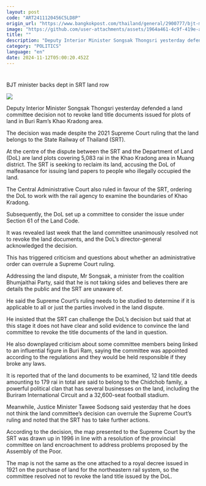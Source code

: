 ```yaml
---
layout: post
code: "ART2411120456C5LD8P"
origin_url: "https://www.bangkokpost.com/thailand/general/2900777/bjt-minister-backs-dept-in-srt-land-row"
image: "https://github.com/user-attachments/assets/1964a461-4c9f-419e-a767-b506662919cf"
title: ""
description: "Deputy Interior Minister Songsak Thongsri yesterday defended a land committee decision not to revoke land title documents issued for plots of land in Buri Ram’s Khao Kradong area."
category: "POLITICS"
language: "en"
date: 2024-11-12T05:00:20.452Z
---
```


# 

BJT minister backs dept in SRT land row

![](https://github.com/user-attachments/assets/c9454f0d-e39c-4ea5-9155-0aa1600f043f)

Deputy Interior Minister Songsak Thongsri yesterday defended a land committee decision not to revoke land title documents issued for plots of land in Buri Ram’s Khao Kradong area.

The decision was made despite the 2021 Supreme Court ruling that the land belongs to the State Railway of Thailand (SRT).

At the centre of the dispute between the SRT and the Department of Land (DoL) are land plots covering 5,083 rai in the Khao Kradong area in Muang district. The SRT is seeking to reclaim its land, accusing the DoL of malfeasance for issuing land papers to people who illegally occupied the land.

The Central Administrative Court also ruled in favour of the SRT, ordering the DoL to work with the rail agency to examine the boundaries of Khao Kradong.

Subsequently, the DoL set up a committee to consider the issue under Section 61 of the Land Code.

It was revealed last week that the land committee unanimously resolved not to revoke the land documents, and the DoL’s director-general acknowledged the decision.

This has triggered criticism and questions about whether an administrative order can overrule a Supreme Court ruling.

Addressing the land dispute, Mr Songsak, a minister from the coalition Bhumjaithai Party, said that he is not taking sides and believes there are details the public and the SRT are unaware of.

He said the Supreme Court’s ruling needs to be studied to determine if it is applicable to all or just the parties involved in the land dispute.

He insisted that the SRT can challenge the DoL’s decision but said that at this stage it does not have clear and solid evidence to convince the land committee to revoke the title documents of the land in question.

He also downplayed criticism about some committee members being linked to an influential figure in Buri Ram, saying the committee was appointed according to the regulations and they would be held responsible if they broke any laws.

It is reported that of the land documents to be examined, 12 land title deeds amounting to 179 rai in total are said to belong to the Chidchob family, a powerful political clan that has several businesses on the land, including the Buriram International Circuit and a 32,600-seat football stadium.

Meanwhile, Justice Minister Tawee Sodsong said yesterday that he does not think the land committee’s decision can overrule the Supreme Court’s ruling and noted that the SRT has to take further actions.

According to the decision, the map presented to the Supreme Court by the SRT was drawn up in 1996 in line with a resolution of the provincial committee on land encroachment to address problems proposed by the Assembly of the Poor.

The map is not the same as the one attached to a royal decree issued in 1921 on the purchase of land for the northeastern rail system, so the committee resolved not to revoke the land title issued by the DoL.